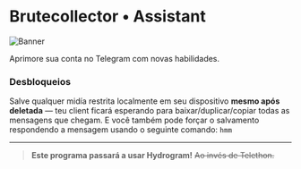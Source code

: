 # Brutecollector • Assistant

![Banner](./assets/banner.png)

Aprimore sua conta no Telegram com novas habilidades.


### Desbloqueios

Salve qualquer midía restrita localmente em seu dispositivo **mesmo após deletada** — teu client ficará esperando para baixar/duplicar/copiar todas as mensagens que chegam. E você também pode forçar o salvamento respondendo a mensagem usando o seguinte comando: `hmm`


---


> **Este programa passará a usar Hydrogram!** ~~Ao invés de Telethon.~~

